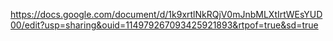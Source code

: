 https://docs.google.com/document/d/1k9xrtlNkRQjV0mJnbMLXtIrtWEsYUD00/edit?usp=sharing&ouid=114979267093425921893&rtpof=true&sd=true
